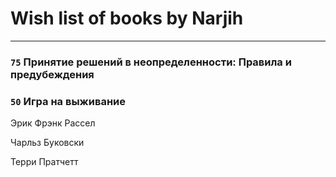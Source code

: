 # Wish list of books by Narjih
---

### `75` Принятие решений в неопределенности: Правила и предубеждения

### `50` Игра на выживание
Эрик Фрэнк Рассел

Чарльз Буковски

Терри Пратчетт

